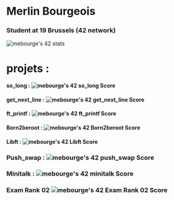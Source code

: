 #   Merlin Bourgeois

### Student at 19 Brussels (42 network)

<img src="https://badge42.vercel.app/api/v2/claqxrnwq00100fmnl7ru20u8/stats?cursusId=21&coalitionId=54" alt="mebourge's 42 stats" /></a>

# projets : 

#### so_long :        <img src="https://badge42.vercel.app/api/v2/claqxrnwq00100fmnl7ru20u8/project/2877518" alt="mebourge's 42 so_long Score" /></a>

#### get_next_line :  <img src="https://badge42.vercel.app/api/v2/claqxrnwq00100fmnl7ru20u8/project/2857346" alt="mebourge's 42 get_next_line Score" /></a>

#### ft_printf :      <img src="https://badge42.vercel.app/api/v2/claqxrnwq00100fmnl7ru20u8/project/2857236" alt="mebourge's 42 ft_printf Score" /></a>

#### Born2beroot :    <img src="https://badge42.vercel.app/api/v2/claqxrnwq00100fmnl7ru20u8/project/2855593" alt="mebourge's 42 Born2beroot Score" /></a>

#### Libft :          <img src="https://badge42.vercel.app/api/v2/claqxrnwq00100fmnl7ru20u8/project/2817841" alt="mebourge's 42 Libft Score" /></a>

### Push_swap :       <img src="https://badge42.vercel.app/api/v2/claqxrnwq00100fmnl7ru20u8/project/2894837" alt="mebourge's 42 push_swap Score" /></a>

### Minitalk :        <img src="https://badge42.vercel.app/api/v2/claqxrnwq00100fmnl7ru20u8/project/2919535" alt="mebourge's 42 minitalk Score" /></a>

### Exam Rank 02      <img src="https://badge42.vercel.app/api/v2/claqxrnwq00100fmnl7ru20u8/project/2909071" alt="mebourge's 42 Exam Rank 02 Score" /></a>